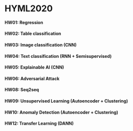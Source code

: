 # HYML2020
#### HW01: Regression
#### HW02: Table classification
#### HW03: Image classification (CNN)
#### HW04: Text classification (RNN + Semisupervised)
#### HW05: Explainable AI (CNN)
#### HW06: Adversarial Attack
#### HW08: Seq2seq
#### HW09: Unsupervised Learning (Autoencoder + Clustering)
#### HW10: Anomaly Detection (Autoencoder + Clustering)
#### HW12: Transfer Learning (DANN)
